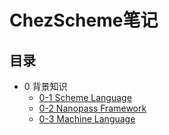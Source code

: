 # ChezScheme笔记

## 目录

- 0 背景知识
  - [0-1 Scheme Language](./0-1.scheme-language.md)
  - [0-2 Nanopass Framework](./0-2.nanopass-framework.md)
  - [0-3 Machine Language](./0-3.machine-language.md)
